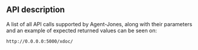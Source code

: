API description
---------------

A list of all API calls supported by Agent-Jones, along with their parameters and an example of expected returned values can be seen on:

    http://0.0.0.0:5000/xdoc/